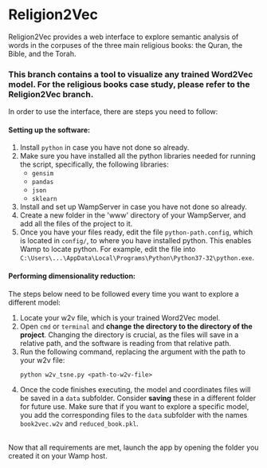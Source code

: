 # Religion2Vec
Religion2Vec provides a web interface to explore semantic analysis of words in the corpuses of the three main religious books: the Quran, the Bible, and the Torah.<br>

### This branch contains a tool to visualize any trained Word2Vec model. For the religious books case study, please refer to the Religion2Vec branch.

In order to use the interface, there are steps you need to follow:
#### Setting up the software:
1. Install `python` in case you have not done so already.
2. Make sure you have installed all the python libraries needed for running the script, specifically, the following libraries:
   * `gensim`
   * `pandas`
   * `json`
   * `sklearn`
3. Install and set up WampServer in case you have not done so already.
4. Create a new folder in the 'www' directory of your WampServer, and add all the files of the project to it.
5. Once you have your files ready, edit the file `python-path.config`, which is located in `config/`, to where you have installed python. This enables Wamp to locate python. For example,
edit the file into `C:\Users\...\AppData\Local\Programs\Python\Python37-32\python.exe`.

#### Performing dimensionality reduction:
The steps below need to be followed every time you want to explore a different model:
1. Locate your w2v file, which is your trained Word2Vec model.
2. Open `cmd` or `terminal` and <b>change the directory to the directory of the project</b>. Changing the directory is crucial, as the files will save in a relative path, and the software is reading from that relative path.
3. Run the following command, replacing the argument with the path to your w2v file:
   <pre><code>python w2v_tsne.py &ltpath-to-w2v-file&gt</code></pre>
4. Once the code finishes executing, the model and coordinates files will be saved in a `data` subfolder. Consider <b>saving</b> these in a different folder for future use. Make sure that if you want to explore a specific model, you add the corresponding files to the `data` subfolder with the names `book2vec.w2v` and `reduced_book.pkl`.
<br>
Now that all requirements are met, launch the app by opening the folder you created it on your Wamp host.
